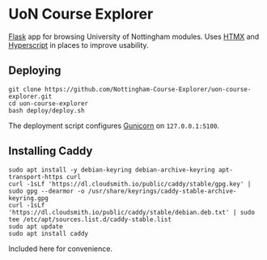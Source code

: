 # UoN Course Explorer
[Flask](https://flask.palletsprojects.com/) app for browsing University of Nottingham modules.
Uses [HTMX](https://htmx.org/) and [Hyperscript](https://hyperscript.org/) in places to improve usability.

## Deploying
```
git clone https://github.com/Nottingham-Course-Explorer/uon-course-explorer.git
cd uon-course-explorer
bash deploy/deploy.sh
```
The deployment script configures [Gunicorn](https://gunicorn.org/) on `127.0.0.1:5100`.

## Installing Caddy
```
sudo apt install -y debian-keyring debian-archive-keyring apt-transport-https curl
curl -1sLf 'https://dl.cloudsmith.io/public/caddy/stable/gpg.key' | sudo gpg --dearmor -o /usr/share/keyrings/caddy-stable-archive-keyring.gpg
curl -1sLf 'https://dl.cloudsmith.io/public/caddy/stable/debian.deb.txt' | sudo tee /etc/apt/sources.list.d/caddy-stable.list
sudo apt update
sudo apt install caddy
```
Included here for convenience.